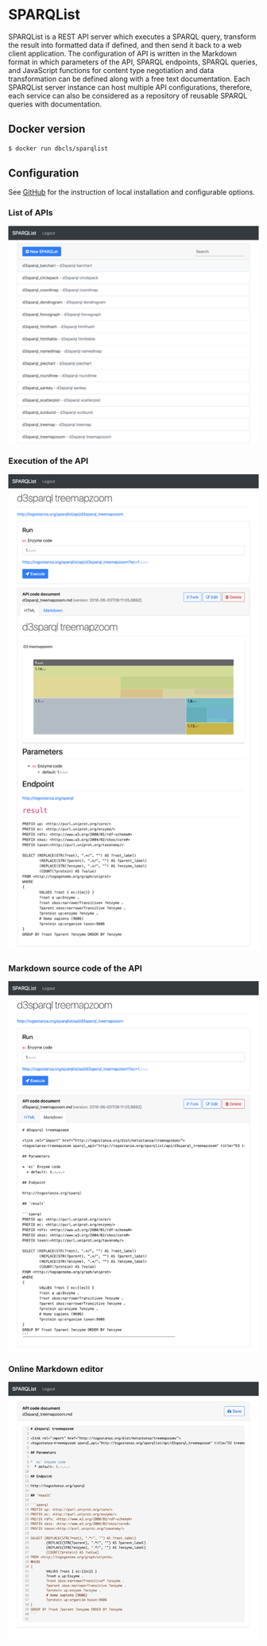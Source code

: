 # SPARQList

SPARQList is a REST API server which executes a SPARQL query, transform the result into formatted data if defined, and then send it back to a web client application. The configuration of API is written in the Markdown format in which parameters of the API, SPARQL endpoints, SPARQL queries, and JavaScript functions for content type negotiation and data transformation can be defined along with a free text documentation. Each SPARQList server instance can host multiple API configurations, therefore, each service can also be considered as a repository of reusable SPARQL queries with documentation.

## Docker version

```sh
$ docker run dbcls/sparqlist
```

## Configuration

See [GitHub](https://github.com/dbcls/sparqlist) for the instruction of local installation and configurable options.

### List of APIs

![Fig-1](images/SPARQList_fig-1.png)

### Execution of the API

![Fig-2](images/SPARQList_fig-2.png)

### Markdown source code of the API

![Fig-3](images/SPARQList_fig-3.png)

### Online Markdown editor

![Fig-4](images/SPARQList_fig-4.png)



